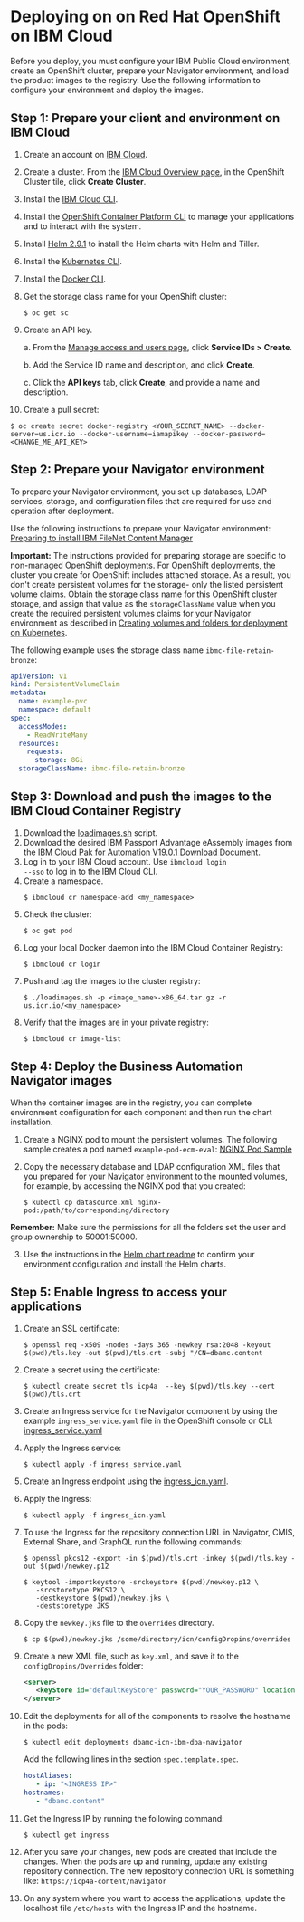 # Deploying on on Red Hat OpenShift on IBM Cloud

Before you deploy, you must configure your IBM Public Cloud environment, create an OpenShift cluster, prepare your Navigator environment, and load the product images to the registry. Use the following information to configure your environment and deploy the images.

## Step 1: Prepare your client and environment on IBM Cloud

1. Create an account on [IBM Cloud](https://cloud.ibm.com/kubernetes/registry/main/start).
2. Create a cluster. 
   From the [IBM Cloud Overview page](https://cloud.ibm.com/kubernetes/overview), in the OpenShift Cluster tile, click **Create Cluster**.
   
3. Install the [IBM Cloud CLI](https://cloud.ibm.com/docs/containers?topic=containers-cs_cli_install).
4. Install the [OpenShift Container Platform CLI](https://docs.openshift.com/container-platform/3.11/cli_reference/get_started_cli.html#cli-reference-get-started-cli) to manage your applications and to interact with the system.
5. Install [Helm 2.9.1](https://www.ibm.com/links?url=https%3A%2F%2Fgithub.com%2Fhelm%2Fhelm%2Freleases%2Ftag%2Fv2.9.1) to install the Helm charts with Helm and Tiller.
6. Install the [Kubernetes CLI](https://kubernetes.io/docs/tasks/tools/install-kubectl/).
7. Install the [Docker CLI](https://cloud.ibm.com/docs/containers?topic=containers-cs_cli_install).
8. Get the storage class name for your OpenShift cluster:
   ```console
   $ oc get sc
   ```
9. Create an API key. 

   a. From the [Manage access and users page](https://cloud.ibm.com/iam/overview), click **Service IDs > Create**.
   
   b. Add the Service ID name and description, and click **Create**. 
   
   c. Click the **API keys** tab, click **Create**, and provide a name and description.
   
10. Create a pull secret: 
   ```console
   $ oc create secret docker-registry <YOUR_SECRET_NAME> --docker-server=us.icr.io --docker-username=iamapikey --docker-password=<CHANGE_ME_API_KEY>
   ```
   
## Step 2: Prepare your Navigator environment

To prepare your Navigator environment, you set up databases, LDAP services, storage, and configuration files that are required for use and operation after deployment. 

Use the following instructions to prepare your Navigator environment: [Preparing to install IBM FileNet Content Manager](https://www.ibm.com/support/knowledgecenter/en/SSYHZ8_19.0.x/com.ibm.dba.install/k8s_topics/tsk_prepare_bank8s.html)

**Important:** The instructions provided for preparing storage are specific to non-managed OpenShift deployments. For OpenShift deployments, the cluster you create for OpenShift includes attached storage. As a result, you don't create persistent volumes for the storage- only the listed persistent volume claims. Obtain the storage class name for this OpenShift cluster storage, and assign that value as the `storageClassName` value when you create the required persistent volumes claims for your Navigator environment as described in [Creating volumes and folders for deployment on Kubernetes](https://www.ibm.com/support/knowledgecenter/en/SSYHZ8_19.0.x/com.ibm.dba.install/k8s_topics/tsk_prepare_ban_volumesk8s.html).

The following example uses the storage class name `ibmc-file-retain-bronze`:
   ```yaml
   apiVersion: v1
   kind: PersistentVolumeClaim
   metadata:
     name: example-pvc
     namespace: default
   spec:
     accessModes:
       - ReadWriteMany
     resources:
       requests:
         storage: 8Gi
     storageClassName: ibmc-file-retain-bronze
   ```

## Step 3: Download and push the images to the IBM Cloud Container Registry

1. Download the [loadimages.sh](scripts/loadimages.sh) script.
2. Download the desired IBM Passport Advantage eAssembly images from the [IBM Cloud Pak for Automation V19.0.1 Download Document](https://www-01.ibm.com/support/docview.wss?uid=ibm10878709).
3. Log in to your IBM Cloud account. Use <code>ibmcloud login --sso</code> to log in to the IBM Cloud CLI.
4. Create a namespace.
   ```console
   $ ibmcloud cr namespace-add <my_namespace>
   ```
5. Check the cluster:
   ```console
   $ oc get pod
   ```
6. Log your local Docker daemon into the IBM Cloud Container Registry:
   ```console
   $ ibmcloud cr login
   ```
7. Push and tag the images to the cluster registry:
   ```console
   $ ./loadimages.sh -p <image_name>-x86_64.tar.gz -r us.icr.io/<my_namespace>
   ```
8. Verify that the images are in your private registry:
   ```console
   $ ibmcloud cr image-list
   ```
## Step 4: Deploy the Business Automation Navigator images

When the container images are in the registry, you can complete environment configuration for each component and then run the chart installation.

1. Create a NGINX pod to mount the persistent volumes. The following sample creates a pod named `example-pod-ecm-eval`:  [NGINX Pod Sample](nginx_sample.yaml)

2. Copy the necessary database and LDAP configuration XML files that you prepared for your Navigator environment to the mounted volumes, for example, by accessing the NGINX pod that you created:
   ```console
   $ kubectl cp datasource.xml nginx-pod:/path/to/corresponding/directory
   ```
**Remember:** Make sure the permissions for all the folders set the user and group ownership to 50001:50000.

3. Use the instructions in the [Helm chart readme](../helm-charts) to confirm your environment configuration and install the Helm charts.


## Step 5: Enable Ingress to access your applications
1. Create an SSL certificate:
   ```console
   $ openssl req -x509 -nodes -days 365 -newkey rsa:2048 -keyout $(pwd)/tls.key -out $(pwd)/tls.crt -subj "/CN=dbamc.content
   ```
2. Create a secret using the certificate:
   ```console
   $ kubectl create secret tls icp4a  --key $(pwd)/tls.key --cert $(pwd)/tls.crt
   ```
3. Create an Ingress service for the Navigator component by using the example `ingress_service.yaml` file in the OpenShift console or CLI: [ingress_service.yaml](ingress_service.yaml)

4. Apply the Ingress service:
   ``` console
   $ kubectl apply -f ingress_service.yaml
   ```
5. Create an Ingress endpoint using the [ingress_icn.yaml](ingress_icn.yaml).
6. Apply the Ingress:
   ``` console
   $ kubectl apply -f ingress_icn.yaml
   ```
7. To use the Ingress for the repository connection URL in Navigator, CMIS, External Share, and GraphQL run the following commands:
   ```console
   $ openssl pkcs12 -export -in $(pwd)/tls.crt -inkey $(pwd)/tls.key -out $(pwd)/newkey.p12
   ```
   ```console
   $ keytool -importkeystore -srckeystore $(pwd)/newkey.p12 \
      -srcstoretype PKCS12 \
      -destkeystore $(pwd)/newkey.jks \
      -deststoretype JKS
   ```
8. Copy the `newkey.jks` file to the `overrides` directory.
   ``` console
   $ cp $(pwd)/newkey.jks /some/directory/icn/configDropins/overrides
   ```
9. Create a new XML file, such as `key.xml`, and save it to the `configDropins/Overrides` folder:
   ``` xml
   <server>
      <keyStore id="defaultKeyStore" password="YOUR_PASSWORD" location="/opt/ibm/wlp/usr/servers/defaultServer/configDropins/overrides/newkey.jks" />
   </server>
   ```   
10. Edit the deployments for all of the components to resolve the hostname in the pods:
    ``` console
    $ kubectl edit deployments dbamc-icn-ibm-dba-navigator
    ```
    Add the following lines in the section `spec.template.spec`.
    ``` yaml
    hostAliases:       
       - ip: "<INGRESS IP>"         
    hostnames:         
       - "dbamc.content"
    ```
11. Get the Ingress IP by running the following command:
    ``` console
    $ kubectl get ingress
    ```   
12. After you save your changes, new pods are created that include the changes. When the pods are up and running, update any existing repository connection. The new repository connection URL is something like: `https://icp4a-content/navigator`
13. On any system where you want to access the applications, update the localhost file `/etc/hosts` with the Ingress IP and the hostname.
